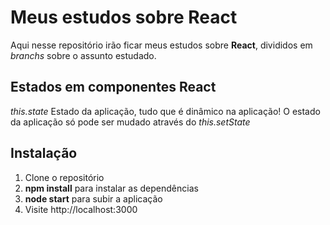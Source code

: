 # Meus estudos sobre React

Aqui nesse repositório irão ficar meus estudos sobre **React**, divididos em *branchs* sobre o assunto estudado.

## Estados em componentes React 

*this.state* Estado da aplicação, tudo que é dinâmico na aplicação! O estado da aplicação só pode ser mudado através do *this.setState*

## Instalação

 1. Clone o repositório
 2. **npm install** para instalar as dependências
 3. **node start** para subir a aplicação
 4. Visite http://localhost:3000